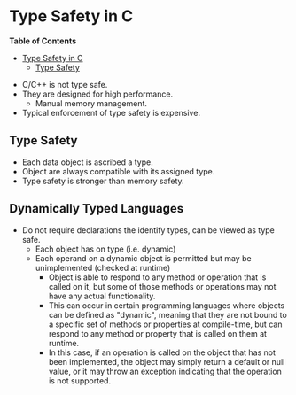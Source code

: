# Type Safety in C

<!-- markdown-toc start - Don't edit this section. Run M-x markdown-toc-refresh-toc -->
**Table of Contents**

- [Type Safety in C](#type-safety-in-c)
    - [Type Safety](#type-safety)

<!-- markdown-toc end -->

* C/C++ is not type safe.
* They are designed for high performance.
    * Manual memory management.
* Typical enforcement of type safety is expensive.

## Type Safety
* Each data object is ascribed a type.
* Object are always compatible with its assigned type.
* Type safety is stronger than memory safety.

## Dynamically Typed Languages
* Do not require declarations the identify types, can be viewed as type safe.
  * Each object has on type (i.e. dynamic)
  * Each operand on a dynamic object is permitted but may be unimplemented (checked at runtime)
    * Object is able to respond to any method or operation that is called on it, but some of those methods or operations may not have any actual functionality.
    * This can occur in certain programming languages where objects can be defined as "dynamic", meaning that they are not bound to a specific set of methods or properties at compile-time, but can respond to any method or property that is called on them at runtime. 
    * In this case, if an operation is called on the object that has not been implemented, the object may simply return a default or null value, or it may throw an exception indicating that the operation is not supported.
